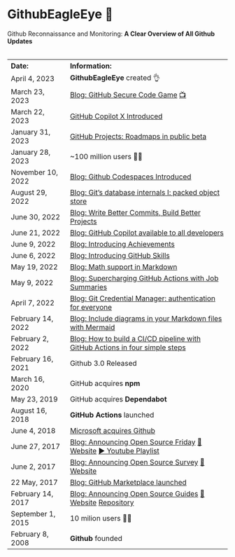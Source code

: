 # GithubEagleEye 🦅
Github Reconnaissance and Monitoring: <strong>A Clear Overview of All Github Updates</strong>
<br>
<br>
<table>
  <tbody>
    <tr>
      <th align="Left">Date:</th>
      <th align="Left">Information:</th>
    </tr>
    <tr>
      <td>April 4, 2023</td>
      <td><strong>GithubEagleEye</strong> created 👌</td>
    </tr>
    <tr>
      <td>March 23, 2023</td>
      <td>
        <a href="https://github.blog/2023-03-23-build-a-secure-code-mindset-with-the-github-secure-code-game/">Blog: GitHub Secure Code Game</a> 
        <a href="https://www.linkedin.com/posts/github_did-you-play-the-secure-code-game-yet-activity-7047615426461118465-Kl6_">📺</a>
      </td>
    </tr>
    <tr>
      <td>March 22, 2023</td>
      <td><a href="https://github.com/features/preview/copilot-x">GitHub Copilot X Introduced</a></td>
    </tr>
    <tr>
      <td>January 31, 2023</td>
      <td><a href="https://github.blog/changelog/2023-01-31-roadmap-in-projects-public-beta/">GitHub Projects: Roadmaps in public beta</a></td>
    </tr>
    <tr>
      <td>January 28, 2023</td>
      <td>~100 million users 🧑‍💻</td>
    </tr>
    <tr>
      <td>November 10, 2022</td>
      <td><a href="https://github.blog/2022-11-10-whats-new-with-codespaces-from-github-universe-2022/">Blog: Github Codespaces Introduced</a></td>
    </tr>
    <tr>
      <td>August 29, 2022 </td>
      <td><a href="https://github.blog/2022-08-29-gits-database-internals-i-packed-object-store/">Blog: Git’s database internals I: packed object store</a></td>
    </tr>
    <tr>
      <td>June 30, 2022 </td>
      <td><a href="https://github.blog/2022-06-30-write-better-commits-build-better-projects/">Blog: Write Better Commits, Build Better Projects</a></td>
    </tr>
    <tr>
      <td>June 21, 2022</td>
      <td><a href="https://github.blog/2022-06-21-github-copilot-is-generally-available-to-all-developers/">Blog: GitHub Copilot available to all developers</a></td>
    </tr>
    <tr>
      <td>June 9, 2022</td>
      <td><a href="https://github.blog/2022-06-09-introducing-achievements-recognizing-the-many-stages-of-a-developers-coding-journey/">Blog: Introducing Achievements</a></td>
    </tr>
    <tr>
      <td>June 6, 2022</td>
      <td><a href="https://github.blog/2022-06-06-introducing-github-skills/">Blog: Introducing GitHub Skills</a></td>
    </tr>
    <tr>
      <td>May 19, 2022</td>
      <td><a href="https://github.blog/2022-05-19-math-support-in-markdown/">Blog: Math support in Markdown</a></td>
    </tr>
    <tr>
      <td>May 9, 2022</td>
      <td><a href="https://github.blog/2022-05-09-supercharging-github-actions-with-job-summaries/">Blog: Supercharging GitHub Actions with Job Summaries</a></td>
    </tr>
    <tr>
      <td>April 7, 2022</td>
      <td><a href="https://github.blog/2022-04-07-git-credential-manager-authentication-for-everyone/">Blog: Git Credential Manager: authentication for everyone</a></td>
    </tr>
    <tr>
      <td>February 14, 2022</td>
      <td><a href="https://github.blog/2022-02-14-include-diagrams-markdown-files-mermaid/">Blog: Include diagrams in your Markdown files with Mermaid</a></td>
    </tr>
    <tr>
      <td>February 2, 2022</td>
      <td><a href="https://github.blog/2022-02-02-build-ci-cd-pipeline-github-actions-four-steps/">Blog: How to build a CI/CD pipeline with GitHub Actions in four simple steps</a></td>
    </tr>
    <tr>
      <td>February 16, 2021</td>
      <td>Github 3.0 Released</td>
    </tr>
    <tr>
      <td>March 16, 2020</td>
      <td>GitHub acquires <strong>npm</strong></td>
    </tr>
    <tr>
      <td>May 23, 2019</td>
      <td>GitHub acquires <strong>Dependabot</strong></td>
    </tr>
    <tr>
      <td>August 16, 2018</td>
      <td><strong>GitHub Actions</strong> launched</td>
    </tr>
    <tr>
      <td>June 4, 2018</td>
      <td><a href="https://news.microsoft.com/2018/06/04/microsoft-to-acquire-github-for-7-5-billion/">Microsoft acquires Github</a></td>
    </tr>
    <tr>
      <td>June 27, 2017</td>
      <td><a href="https://github.blog/2017-06-27-contribute-on-open-source-friday/">Blog: Announcing Open Source Friday</a> <a href="https://opensourcefriday.com/">🔗 Website</a> <a href="https://www.youtube.com/playlist?list=PL0lo9MOBetEFmtstItnKlhJJVmMghxc0P">▶️ Youtube Playlist</a></td>
    </tr>
    <tr>
        <td>June 2, 2017</td>
        <td><a href="https://github.blog/2017-06-02-announcing-an-open-data-set-on-the-open-source-community/">Blog: Announcing Open Source Survey</a> <a href="https://opensourcesurvey.org/2017/">🔗 Website</a></td>
    </tr>    
    <tr>
      <td>22 May, 2017</td>
      <td><a href="https://github.blog/2017-05-22-introducing-github-marketplace-and-more-tools-to-customize-your-workflow/">Blog: GitHub Marketplace launched</a></td>
    </tr>
    <tr>
        <td>February 14, 2017</td>
        <td><a href="https://github.blog/2017-02-14-announcing-open-source-guides/">Blog: Announcing Open Source Guides</a> <a href="https://opensource.guide/">🔗 Website</a> <a href="https://github.com/github/opensource.guide">Repository</a></td>
    </tr>
    <tr>
      <td>September 1, 2015</td>
      <td>10 milion users 🧑‍💻</td>
    </tr>
    <tr>
      <td>February 8, 2008</td>
      <td><strong>Github</strong> founded</td>
    </tr>
  </tbody>
</table>
